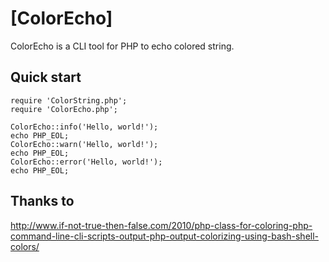 [ColorEcho]
=================

ColorEcho is a CLI tool for PHP to echo colored string.

Quick start
-----------
	require 'ColorString.php';
	require 'ColorEcho.php';

	ColorEcho::info('Hello, world!');
	echo PHP_EOL;
	ColorEcho::warn('Hello, world!');
	echo PHP_EOL;
	ColorEcho::error('Hello, world!');
	echo PHP_EOL;

Thanks to
---------
http://www.if-not-true-then-false.com/2010/php-class-for-coloring-php-command-line-cli-scripts-output-php-output-colorizing-using-bash-shell-colors/
